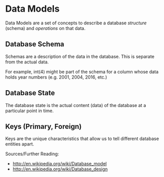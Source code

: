 # Data Models

Data Models are a set of concepts to describe a database *structure* (schema) and *operations* on that data.

## Database Schema

Schemas are a description of the data in the database.  This is separate from the actual data.

For example, int(4) might be part of the schema for a column whose data holds year numbers (e.g. 2001, 2004, 2016, etc.)

## Database State

The database state is the actual content (data) of the database at a particular point in time.

## Keys (Primary, Foreign)

Keys are the unique characteristics that allow us to tell different database entities apart.

<!-- TODO: Needs Examples -->

Sources/Further Reading:

* http://en.wikipedia.org/wiki/Database_model
* http://en.wikipedia.org/wiki/Database_design
